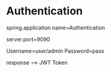 # Authentication

spring.application.name=Authentication

server.port=9090

Username=user/admin
Password=pass

response --> JWT Token

